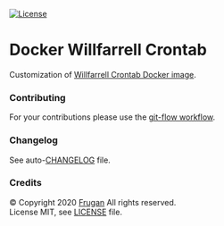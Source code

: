 [![License](https://img.shields.io/badge/license-MIT-blue.svg)](LICENSE)

# Docker Willfarrell Crontab

Customization of [Willfarrell Crontab Docker image](https://github.com/willfarrell/docker-crontab).

### Contributing

For your contributions please use the [git-flow workflow](https://danielkummer.github.io/git-flow-cheatsheet/).

### Changelog

See auto-[CHANGELOG](CHANGELOG.md) file.

### Credits

© Copyright 2020 [Frugan](https://frugan.it) All rights reserved.  
License MIT, see [LICENSE](LICENSE) file.
